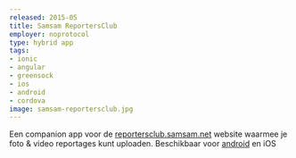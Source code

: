 ```yaml
---
released: 2015-05
title: Samsam ReportersClub
employer: noprotocol
type: hybrid app
tags:
- ionic
- angular
- greensock
- ios
- android
- cordova
image: samsam-reportersclub.jpg
---
```


Een companion app voor de [reportersclub.samsam.net](http://reportersclub.samsam.net) website waarmee je foto & video reportages kunt uploaden. Beschikbaar voor [android](https://play.google.com/store/apps/details?id=net.samsam.reportersclub) en iOS